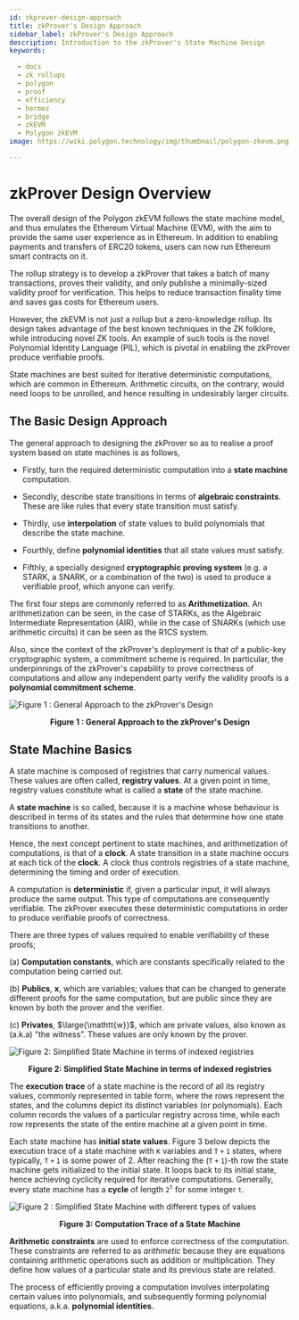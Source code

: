 ```yaml
---
id: zkprover-design-approach
title: zkProver's Design Approach
sidebar_label: zkProver's Design Approach
description: Introduction to the zkProver's State Machine Design
keywords:

  - docs
  - zk rollups
  - polygon
  - proof
  - efficiency
  - hermez
  - bridge
  - zkEVM
  - Polygon zkEVM
image: https://wiki.polygon.technology/img/thumbnail/polygon-zkevm.png

---
```


# zkProver Design Overview

The overall design of the Polygon zkEVM follows the state machine model, and thus emulates the Ethereum Virtual Machine (EVM), with the aim to provide the same user experience as in Ethereum. In addition to enabling payments and transfers of ERC20 tokens, users can now run Ethereum smart contracts on it.

The rollup strategy is to develop a zkProver that takes a batch of many transactions, proves their validity, and only publishe a minimally-sized validity proof for verification. This helps to reduce transaction finality time and saves gas costs for Ethereum users.

However, the zkEVM is not just a rollup but a zero-knowledge rollup. Its design takes advantage of the best known techniques in the ZK folklore, while introducing novel ZK tools. An example of such tools is the novel Polynomial Identity Language (PIL), which is pivotal in enabling the zkProver produce verifiable proofs.

State machines are best suited for iterative deterministic computations, which are common in Ethereum. Arithmetic circuits, on the contrary, would need loops to be unrolled, and hence resulting in undesirably larger circuits.



## The Basic Design Approach

The general approach to designing the zkProver so as to realise a proof system based on state machines is as follows,

- Firstly, turn the required deterministic computation into a **state machine** computation.

- Secondly, describe state transitions in terms of **algebraic constraints**. These are like rules that every state transition must satisfy.

- Thirdly, use **interpolation** of state values to build polynomials that describe the state machine.

- Fourthly, define **polynomial identities** that all state values must satisfy.

- Fifthly, a specially designed **cryptographic proving system** (e.g. a STARK, a SNARK, or a combination of the two) is used to produce a verifiable proof, which anyone can verify.

The first four steps are commonly referred to as **Arithmetization**. An arithmetization can be seen, in the case of STARKs, as the Algebraic Intermediate Representation (AIR), while in the case of SNARKs (which use arithmetic circuits) it can be seen as the R1CS system.

Also, since the context of the zkProver's deployment is that of a public-key cryptographic system, a commitment scheme is required. In particular, the underpinnings of the zkProver's capability to prove correctness of computations and allow any independent party verify the validity proofs is a **polynomial commitment scheme**.



![Figure 1 : General Approach to the zkProver's Design](figures/fib1-prover-design-approach.png)

<div align="center"><b> Figure 1 : General Approach to the zkProver's Design </b></div>



## State Machine Basics

A state machine is composed of registries that carry numerical values. These values are often called, **registry values**. At a given point in time, registry values constitute what is called a **state** of the state machine.

A **state machine** is so called, because it is a machine whose behaviour is described in terms of its states and the rules that determine how one state transitions to another.

Hence, the next concept pertinent to state machines, and arithmetization of computations, is that of a **clock**. A state transition in a state machine occurs at each tick of the **clock**. A clock thus controls registries of a state machine, determining the timing and order of execution.

A computation is **deterministic** if, given a particular input, it will always produce the same output. This type of computations are consequently verifiable. The zkProver executes these deterministic computations in order to produce verifiable proofs of correctness.

There are three types of values required to enable verifiability of these proofs;

(a) **Computation constants**, which are constants specifically related to the computation being carried out.

(b) **Publics**, $\mathbf{x}$, which are variables; values that can be changed to generate different proofs for the same computation, but are public since they are known by both the prover and the verifier.

(c) **Privates**, $\large{\mathtt{w}}$, which are private values, also known as (a.k.a) ”the witness”. These values are only known by the prover.



![Figure 2: Simplified State Machine in terms of indexed registries](figures/fib2-simplified-sm-eg.png)

<div align="center"><b> Figure 2: Simplified State Machine in terms of indexed registries </b></div>



The **execution trace** of a state machine is the record of all its registry values, commonly represented in table form, where the rows represent the states, and the columns depict its distinct variables (or polynomials). Each column records the values of a particular registry across time, while each row represents the state of the entire machine at a given point in time.

Each state machine has **initial state values**. Figure 3 below depicts the execution trace of a state machine with $\mathtt{K}$ variables and $\mathtt{T+1}$ states, where typically, $\mathtt{T+1}$ is some power of $2$. After reaching the ($\mathtt{T + 1}$)-th row the state machine gets initialized to the initial state. It loops back to its initial state, hence achieving cyclicity required for iterative computations. Generally, every state machine has a **cycle** of length $\mathtt{2^t}$ for some integer $\mathtt{t}$.



![Figure 2 : Simplified State Machine with different types of values](figures/fib3-sm-compt-trace.png)

<div align="center"><b> Figure 3: Computation Trace of a State Machine </b></div>



**Arithmetic constraints** are used to enforce correctness of the computation. These constraints are referred to as *arithmetic* because they are equations containing arithmetic operations such as addition or multiplication. They define how values of a particular state and its previous state are related.

The process of efficiently proving a computation involves interpolating certain values into polynomials, and subsequently forming polynomial equations, a.k.a. **polynomial identities**.
